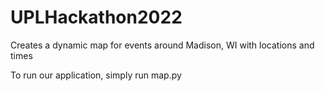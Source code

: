 # UPLHackathon2022
Creates a dynamic map for events around Madison, WI with locations and times

To run our application, simply run map.py
